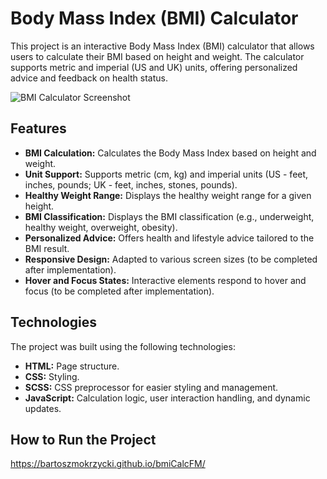 # Body Mass Index (BMI) Calculator

This project is an interactive Body Mass Index (BMI) calculator that allows users to calculate their BMI based on height and weight. The calculator supports metric and imperial (US and UK) units, offering personalized advice and feedback on health status.

![BMI Calculator Screenshot](screenshot.png)

## Features

*   **BMI Calculation:** Calculates the Body Mass Index based on height and weight.
*   **Unit Support:** Supports metric (cm, kg) and imperial units (US - feet, inches, pounds; UK - feet, inches, stones, pounds).
*   **Healthy Weight Range:** Displays the healthy weight range for a given height.
*   **BMI Classification:** Displays the BMI classification (e.g., underweight, healthy weight, overweight, obesity).
*   **Personalized Advice:** Offers health and lifestyle advice tailored to the BMI result.
*   **Responsive Design:** Adapted to various screen sizes (to be completed after implementation).
*   **Hover and Focus States:** Interactive elements respond to hover and focus (to be completed after implementation).

## Technologies

The project was built using the following technologies:

*   **HTML:** Page structure.
*   **CSS:** Styling.
*   **SCSS:** CSS preprocessor for easier styling and management.
*   **JavaScript:** Calculation logic, user interaction handling, and dynamic updates.
## How to Run the Project
https://bartoszmokrzycki.github.io/bmiCalcFM/
